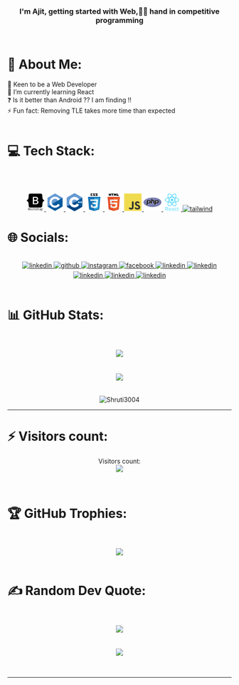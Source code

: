 <!-- <div align="center">
<img src="https://rishavanand.github.io/static/images/greetings.gif" align="center" style="width: 100%" />
</div>   -->
### <div align="center">I'm Ajit, getting started with Web,👨‍💻 hand in competitive programming </div>  


<br/> 

# 💫 About Me:
 🌱 Keen to be a Web Developer<br> 🔭 I’m currently learning React <br> ❓ Is it better than Android ?? I am finding !!  <br>⚡ Fun fact: Removing TLE takes more time than expected  <br>
<br/>  


# 💻 Tech Stack:
<br>
<br>
<p align="center"> <a href="https://getbootstrap.com" target="_blank" rel="noreferrer"> <img src="https://raw.githubusercontent.com/devicons/devicon/master/icons/bootstrap/bootstrap-plain-wordmark.svg" alt="bootstrap" width="40" height="40"/> </a> <a href="https://www.cprogramming.com/" target="_blank" rel="noreferrer"> <img src="https://raw.githubusercontent.com/devicons/devicon/master/icons/c/c-original.svg" alt="c" width="40" height="40"/> </a> <a href="https://www.w3schools.com/cpp/" target="_blank" rel="noreferrer"> <img src="https://raw.githubusercontent.com/devicons/devicon/master/icons/cplusplus/cplusplus-original.svg" alt="cplusplus" width="40" height="40"/> </a> <a href="https://www.w3schools.com/css/" target="_blank" rel="noreferrer"> <img src="https://raw.githubusercontent.com/devicons/devicon/master/icons/css3/css3-original-wordmark.svg" alt="css3" width="40" height="40"/> </a> <a href="https://www.w3.org/html/" target="_blank" rel="noreferrer"> <img src="https://raw.githubusercontent.com/devicons/devicon/master/icons/html5/html5-original-wordmark.svg" alt="html5" width="40" height="40"/> </a> <a href="https://developer.mozilla.org/en-US/docs/Web/JavaScript" target="_blank" rel="noreferrer"> <img src="https://raw.githubusercontent.com/devicons/devicon/master/icons/javascript/javascript-original.svg" alt="javascript" width="40" height="40"/> </a> <a href="https://www.php.net" target="_blank" rel="noreferrer"> <img src="https://raw.githubusercontent.com/devicons/devicon/master/icons/php/php-original.svg" alt="php" width="40" height="40"/> </a> <a href="https://reactjs.org/" target="_blank" rel="noreferrer"> <img src="https://raw.githubusercontent.com/devicons/devicon/master/icons/react/react-original-wordmark.svg" alt="react" width="40" height="40"/> </a> <a href="https://tailwindcss.com/" target="_blank" rel="noreferrer"> <img src="https://www.vectorlogo.zone/logos/tailwindcss/tailwindcss-icon.svg" alt="tailwind" width="40" height="40"/> </a> </p>






# 🌐 Socials:
<br>
<div align="center">
 <a href="" target="_blank">
<img src=https://img.shields.io/badge/Portfolio-%231E77B5.svg?&style=for-the-badge&logo=&logoColor=white alt=linkedin style="margin-bottom: 5px;" />
</a>  
<a href="https://github.com/Ajitkumar-25" target="_blank">
<img src=https://img.shields.io/badge/github-%2324292e.svg?&style=for-the-badge&logo=github&logoColor=white alt=github style="margin-bottom: 5px;" />
</a>
<a href="https://instagram.com/ajitkumar_41602" target="_blank">
<img src=https://img.shields.io/badge/instagram-%23000000.svg?&style=for-the-badge&logo=instagram&logoColor=white alt=instagram style="margin-bottom: 5px;" />
</a>
<a href="https://www.facebook.com/Ajit Kumar" target="_blank">
<img src=https://img.shields.io/badge/facebook-%232E87FB.svg?&style=for-the-badge&logo=facebook&logoColor=white alt=facebook style="margin-bottom: 5px;" />
</a>
<a href="https://linkedin.com/in/Ajit Kumar" target="_blank">
<img src=https://img.shields.io/badge/linkedin-%231E77B5.svg?&style=for-the-badge&logo=linkedin&logoColor=white alt=linkedin style="margin-bottom: 5px;" />
</a>  
 <a href="https://www.codechef.com/users/coder_ak25" target="_blank">
<img src=https://img.shields.io/badge/Codechef-%2324292e.svg?&style=for-the-badge&logo=codechef&logoColor=white alt=linkedin style="margin-bottom: 5px;" />
</a>  
 <a href="https://codeforces.com/profile/AjitKumar_25" target="_blank">
<img src=https://img.shields.io/badge/Codeforces-%23000000.svg?&style=for-the-badge&logo=codeforces&logoColor=white alt=linkedin style="margin-bottom: 5px;" />
</a>  
 <a href="https://leetcode.com/AjitKumar_25/" target="_blank">
<img src=https://img.shields.io/badge/Leetcode-%231E87B5.svg?&style=for-the-badge&logo=Leetcode&logoColor=white alt=linkedin style="margin-bottom: 5px;" />
</a> 
 <a href="https://auth.geeksforgeeks.org/user/ajitkumar_25/" target="_blank">
<img src=https://img.shields.io/badge/Gfg-%231E77B.svg?&style=for-the-badge&logo=gfg&logoColor=white alt=linkedin style="margin-bottom: 5px;" />
</a> 

</div>  
  

<br/>  


# 📊 GitHub Stats:


<br><div align="center">![](https://github-readme-streak-stats.herokuapp.com/?user=Ajitkumar-25&theme=dark&hide_border=false)</div><br/>
<br><div align="center">![](https://github-readme-stats.vercel.app/api?username=Ajitkumar-25&count_private=true&theme=dark&show_icons=true&hide=issues)</div><br/>
<p align="center">
  <img src="https://github-readme-stats.vercel.app/api/top-langs/?username=Ajitkumar-25&layout=compact&hide=php,c,html,roff&langs_count=10&theme=dark" alt="Shruti3004" />
</p>
<hr>

# ⚡ Visitors count:
<p align="center"> Visitors count:<br><img src="https://profile-counter.glitch.me/Ajitkumar-25/count.svg" /></p>

<br/>  

# 🏆 GitHub Trophies:
<br><div align="center">![](https://github-profile-trophy.vercel.app/?username=Ajitkumar-25&theme=radical&no-frame=false&no-bg=false&margin-w=4)</div>
<br>
# ✍️ Random Dev Quote:
<br><div align="center">![](https://quotes-github-readme.vercel.app/api?type=vetical&theme=dark)</div>


  

<br/>  

<div align="center">
<img src="https://komarev.com/ghpvc/?username=Ajitkumar-25&&style=flat-square" align="center" />
</div>  
  

<br/>  


<br />

----

